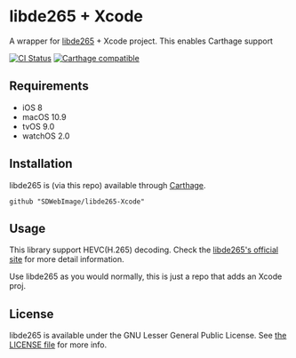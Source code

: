 # libde265 + Xcode

A wrapper for [libde265](https://github.com/strukturag/libde265) + Xcode project.
This enables Carthage support

[![CI Status](http://img.shields.io/travis/SDWebImage/libde265-Xcode.svg?style=flat)](https://travis-ci.org/SDWebImage/libde265-Xcode)
[![Carthage compatible](https://img.shields.io/badge/Carthage-compatible-4BC51D.svg?style=flat)](https://github.com/SDWebImage/libde265-Xcode)

## Requirements

+ iOS 8
+ macOS 10.9
+ tvOS 9.0
+ watchOS 2.0

## Installation

libde265 is (via this repo) available through [Carthage](https://github.com/Carthage/Carthage).

```
github "SDWebImage/libde265-Xcode"
```

## Usage

This library support HEVC(H.265) decoding. Check the [libde265's official site](https://www.libde265.org/) for more detail information.

Use libde265 as you would normally, this is just a repo that adds an Xcode proj.

## License

libde265 is available under the GNU Lesser General Public License. See [the LICENSE file](https://github.com/strukturag/libde265/blob/master/COPYING) for more info.


